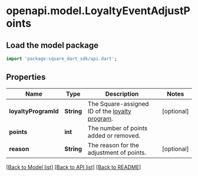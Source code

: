 # openapi.model.LoyaltyEventAdjustPoints

## Load the model package
```dart
import 'package:square_dart_sdk/api.dart';
```

## Properties
Name | Type | Description | Notes
------------ | ------------- | ------------- | -------------
**loyaltyProgramId** | **String** | The Square-assigned ID of the [loyalty program](https://developer.squareup.com/reference/square_2023-12-13/objects/LoyaltyProgram). | [optional] 
**points** | **int** | The number of points added or removed. | 
**reason** | **String** | The reason for the adjustment of points. | [optional] 

[[Back to Model list]](../README.md#documentation-for-models) [[Back to API list]](../README.md#documentation-for-api-endpoints) [[Back to README]](../README.md)


